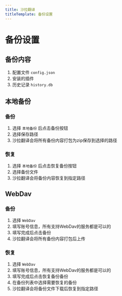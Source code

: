 ```yaml
---
title: 沙拉翻译
titleTemplate: 备份设置
---
```


# 备份设置

## 备份内容

1. 配置文件 `config.json`
2. 安装的插件
3. 历史记录 `history.db`

## 本地备份

### 备份

1. 选择 `本地备份` 后点击备份按钮
2. 选择保存路径
3. 沙拉翻译会将所有备份内容打包为zip保存到选择的路径

### 恢复

1. 选择 `本地备份` 后点击恢复备份按钮
2. 选择备份文件
3. 沙拉翻译会将备份内容恢复到指定路径

## WebDav

### 备份

1. 选择 `WebDav`
2. 填写账号信息，所有支持WebDav的服务都是可以的
3. 填写完成后点击备份
4. 沙拉翻译会将所有备份内容打包后上传

### 恢复

1. 选择 `WebDav`
2. 填写账号信息，所有支持WebDav的服务都是可以的
3. 填写完成后点击恢复备份备份
4. 在备份列表中选择需要恢复的备份
5. 沙拉翻译会将备份文件下载后恢复到指定路径

